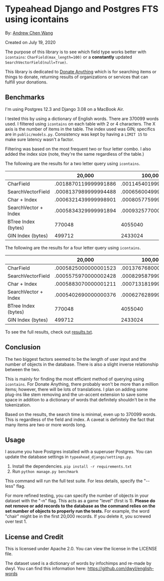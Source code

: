 # Typeahead Django and Postgres FTS using icontains

By: [Andrew Chen Wang](https://github.com/Andrew-Chen-Wang)

Created on July 19, 2020

The purpose of this library is to see which 
field type works better with `icontains`: `CharField(max_length=100)`
or a __constantly__ updated `SearchVectorField(null=True)`.

This library is dedicated to [Donate Anything](https://github.com/Donate-Anything/Donate-Anything)
which is for searching items or things to donate, returning
results of organizations or services that can fulfill your donations.

## Benchmarks

I'm using Postgres 12.3 and Django 3.08 on a MacBook Air.

I tested this by using a dictionary of English words. There are
370099 words used. I filtered using `icontains` on each table
with 2 or 4 characters. The X axis is the number of items in
the table. The index used was GIN; specifics are in
`public/models.py`. Consistency was kept by having a `LIMIT 15`
to make sure latency wasn't a factor.

Filtering was based on the most frequent two or four letter combo.
I also added the index size (note, they're the same regardless of
the table.)

The following are the results for a two letter query using `icontains`.

|                      | 20,000               | 100,000              | 200,000              | 370,099              |
|----------------------|----------------------|----------------------|----------------------|----------------------|
| CharField            | .0018870119999991886 | .0011454019999987963 | .0007141570000044339 | .000861889999995924  |
| SearchVectorField    | .0008137989999994488 | .0006560049999997375 | .0007020010000005072 | .0006000810000017509 |
| Char + Index         | .0006321439999998901 | .0008057759999999803 | .0005880140000016354 | .000538313999996376  |
| SearchVector + Index | .0005834329999991894 | .0009325770000003786 | .0005893750000041109 | .0005222089999961099 |
| BTree Index (bytes)  | 770048               | 4055040              | 7970816              | 14606336             |
| GIN Index (bytes)    | 499712               | 2433024              | 11370496             | 15851520             |

The following are the results for a four letter query using `icontains`.

|                      | 20,000               | 100,000              | 200,000              | 370,099              |
|----------------------|----------------------|----------------------|----------------------|----------------------|
| CharField            | .0005825000000001523 | .0013767680000000837 | .0005893750000041109 | .0005648419999957355 |
| SearchVectorField    | .0005575970000002428 | .0008295879999984379 | .0007504889999978559 | .0005678309999979092 |
| Char + Index         | .0005883070000001211 | .0007131819999983691 | .001916348000001733  | .0006092080000001943 |
| SearchVector + Index | .0005402690000000376 | .0006276289999966878 | .0006567059999937896 | .0005303149999988932 |
| BTree Index (bytes)  | 770048               | 4055040              | 7970816              | 14606336             |
| GIN Index (bytes)    | 499712               | 2433024              | 11370496             | 15851520             |

To see the full results, check out [results.txt](https://github.com/Andrew-Chen-Wang/postgres-django-icontains-performance/blob/master/results.txt).

## Conclusion

The two biggest factors seemed to be the length of user input
and the number of objects in the database. There is
also a slight inverse relationship between the two.

This is mainly for finding the most efficient method of querying
using `icontains`. For Donate Anything, there probably won't
be more than a million items; however, there will be lots of
translations. I plan on adding some plug-ins like stem removing
and the un-accent extension to save some space in addition to
a dictionary of words that definitely shouldn't be in the tokenization.

Based on the results, the search time is minimal, even up to
370099 words. This is regardless of the field and index. 
A caveat is definitely the fact that many items
are two or more words long.

## Usage

I assume you have Postgres installed with a superuser Postgres. You
can update the database settings in `typeahead_django/settings.py`.

1. Install the dependencies. `pip install -r requirements.txt`
2. Run `python manage.py benchmark`

This command will run the full test suite. For less details,
specify the "--less" flag.

For more refined testing, you can specify the number of objects in
your dataset with the "-n" flag. This acts as a game "level" (first is 1).
**Please do not remove or add records to the database as the command
relies on the set number of objects to properly run the tests.**
For example, the word "chair" might be in the first 20,000 records.
If you delete it, you screwed over test 1.

## License and Credit

This is licensed under Apache 2.0. You can view the license in the LICENSE file.

The dataset used is a dictionary of words by infochimps and re-made by dwyl.
You can find this information here: https://github.com/dwyl/english-words